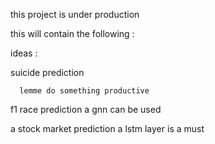 this project is under production 

this will contain the following :

ideas :

  suicide prediction
      
      lemme do something productive 
  f1 race prediction
      a gnn can be used 

  a stock market prediction
      a lstm layer is a must 
